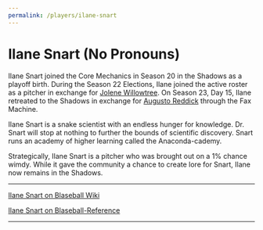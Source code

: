 ```yaml
---
permalink: /players/ilane-snart
---
```


# Ilane Snart (No Pronouns)

Ilane Snart joined the Core Mechanics in Season 20 in the Shadows as a playoff birth. During the Season 22 Elections,
Ilane joined the active roster as a pitcher in exchange for [Jolene Willowtree](/players/jolene-willowtree). On Season 
23, Day 15, Ilane retreated to the Shadows in exchange for [Augusto Reddick](/players/augusto-reddick) through the Fax
Machine.

Ilane Snart is a snake scientist with an endless hunger for knowledge. Dr. Snart will stop at nothing to
further the bounds of scientific discovery. Snart runs an academy of higher learning called the Anaconda-cademy.

Strategically, Ilane Snart is a pitcher who was brought out on a 1% chance wimdy. While it gave the community a chance to create lore for Snart, Ilane now
remains in the Shadows.

---

[Ilane Snart on Blaseball Wiki](https://www.blaseball.wiki/w/Ilane_Snart)

[Ilane Snart on Blaseball-Reference](https://blaseball-reference.com/players/ilane-snart)

---
